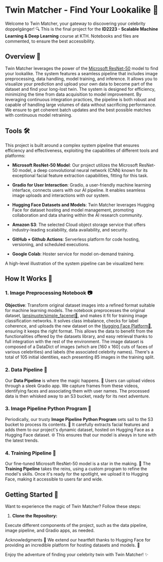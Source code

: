 
# Twin Matcher - Find Your Lookalike 🌟

Welcome to Twin Matcher, your gateway to discovering your celebrity doppelgänger! 🔍 This is the final project for the **ID2223 - Scalable Machine Learning & Deep Learning** course at KTH. Notebooks and files are commented, to ensure the best accessibility.

## Overview 🚀

Twin Matcher leverages the power of the [Microsoft ResNet-50](https://huggingface.co/microsoft/resnet-50) model to find your lookalike. The system features a seamless pipeline that includes image preprocessing, data handling, model training, and inference. It allows you to visualize your prediction and upload your own data to become part of the dataset and find your long-lost twin. The system is designed for efficiency, minimizing the time from data acquisition to model improvement. By leveraging continuous integration practices, the pipeline is both robust and capable of handling large volumes of data without sacrificing performance. We ensure to get coherent batch updates and the best possible matches with continuous model retraining.

## Tools 🛠️

This project is built around a complex system pipeline that ensures efficiency and effectiveness, exploiting the capabilities of different tools and platforms:

- **Microsoft ResNet-50 Model**: Our project utilizes the Microsoft ResNet-50 model, a deep convolutional neural network (CNN) known for its exceptional facial feature extraction capabilities, fitting for this task.

- **Gradio for User Interaction**: Gradio, a user-friendly machine learning interface, connects users with our AI pipeline. It enables seamless image uploads and interactions with our system.

- **Hugging Face Datasets and Models**: Twin Matcher leverages Hugging Face for dataset hosting and model management, promoting collaboration and data sharing within the AI research community.
- **Amazon S3**: The selected Cloud object storage service that offers industry-leading scalability, data availability, and security.
- **GitHub + Github Actions**: Serverless platform for code hosting, versioning, and scheduled executions.
- **Google Colab**: Hoster service for model on-demand training.

A high-level illustration of the system pipeline can be visualized here:



## How It Works 🤖

### 1. Image Preprocessing Notebook 📷
**Objective**: Transform original dataset images into a refined format suitable for machine learning models. The notebook preprocesses the original dataset, [lansinuote/simple_facenet🤗](https://huggingface.co/datasets/lansinuote/simple_facenet), and makes it fit for training image classification networks. It solves class imbalance, checks for label coherence, and uploads the new dataset on the [Hugging Face Platform🤗](https://huggingface.co/datasets/SaladSlayer00/twin_matcher_data), ensuring it keeps the right format. This allows the data to benefit from the functionalities offered by the datasets library, and easy retrieval thanks to full integration with the rest of the environment. The image dataset is composed of a DataDict of images (which are [160 x 160] cuts of faces of various celebrities) and labels (the associated celebrity names). There's a total of 105 initial identities, each presenting 85 images in the training split. 
### 2. Data Pipeline 🚢

Our **Data Pipeline** is where the magic happens. 🌟 Users can upload videos through a sleek Gradio app. We capture frames from these videos, identifying faces and associating them with user names. The processed data is then whisked away to an S3 bucket, ready for its next adventure.

### 3. Image Pipeline Python Program 🐍

Periodically, our trusty **Image Pipeline Python Program** sets sail to the S3 bucket to process its contents. 🚀 It carefully extracts facial features and adds them to our project's dynamic dataset, hosted on Hugging Face as a Hugging Face dataset. 🌐 This ensures that our model is always in tune with the latest trends.

### 4. Training Pipeline 🎯

Our fine-tuned Microsoft ResNet-50 model is a star in the making. 🌟 The **Training Pipeline** takes the reins, using a custom program to refine the model's skills. Once it's ready for the spotlight, we upload it to Hugging Face, making it accessible to users far and wide.

## Getting Started 🚀

Want to experience the magic of Twin Matcher? Follow these steps:

1. **Clone the Repository:**


Execute different components of the project, such as the data pipeline, image pipeline, and Gradio apps, as needed.


Acknowledgments 👏
We extend our heartfelt thanks to Hugging Face for providing an incredible platform for hosting datasets and models. 🤗

Enjoy the adventure of finding your celebrity twin with Twin Matcher! ✨
